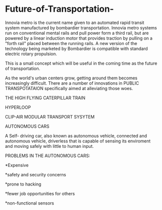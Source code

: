 # Future-of-Transportation-
Innovia metro is the current name given to an automated rapid transit system manufactured by bombardier transportation. Innovia metro systems run on conventional mental rails and pull power form a third rail, but are powered by a linear induction motor that provides traction by pulling on a "forth rail" placed between the running rails. A new version of the technology being marketed by Bombardier is compatible with standard electric rotary propulsion.

 

 

This is a small concept which will be useful in the coming time as the future of transportation.

As the world's urban centers grow, getting around them becomes increasingly difficult. There are a number of innovations in PUBLIC TRANSPOTATAION specifically aimed at alleviating those woes.

THE HIGH FLYING CATERPILLAR TRAIN

HYPERLOOP

CLIP-AIR MODULAR TRANSPORT SYSYTEM

AUTONOMOUS CARS

A Self- driving car, also known as autonomous vehicle, connected and autonomous vehicle, driverless that is capable of sensing its enviroment and moving safely with little to human input.

PROBLEMS IN THE AUTONOMOUS CARS:

*Expensive

*safety and security concerns

*prone to hacking

*fewer job opportunities for others

*non-functional sensors
